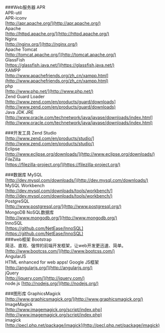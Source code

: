 ###Web服务器
APR    
APR-util    
APR-iconv      
[http://apr.apache.org/](http://apr.apache.org/)    
Apache    
[http://httpd.apache.org/](http://httpd.apache.org/)    
Nginx     
[http://nginx.org/](http://nginx.org/)    
Apache Tomcat      
[http://tomcat.apache.org/](http://tomcat.apache.org/)    
GlassFish    
[https://glassfish.java.net/](https://glassfish.java.net/)    
XAMPP     
[http://www.apachefriends.org/zh_cn/xampp.html](http://www.apachefriends.org/zh_cn/xampp.html)    
php     
[http://www.php.net/](http://www.php.net/)    
Zend Guard Loader     
[http://www.zend.com/en/products/guard/downloads](http://www.zend.com/en/products/guard/downloads)    
Java JDK JRE     
[http://www.oracle.com/technetwork/java/javase/downloads/index.html](http://www.oracle.com/technetwork/java/javase/downloads/index.html)    

###开发工具
Zend Studio    
[http://www.zend.com/en/products/studio/](http://www.zend.com/en/products/studio/)    
Eclipse    
[http://www.eclipse.org/downloads/](http://www.eclipse.org/downloads/)    
FileZilla    
[https://filezilla-project.org/](https://filezilla-project.org/)    

###数据库
MySQL    
[http://dev.mysql.com/downloads/](http://dev.mysql.com/downloads/)    
MySQL Workbench    
[http://dev.mysql.com/downloads/tools/workbench/](http://dev.mysql.com/downloads/tools/workbench/)    
PostgreSQL    
[http://www.postgresql.org/](http://www.postgresql.org/)    
MongoDB    NoSQL数据库    
[http://www.mongodb.org/](http://www.mongodb.org/)    
InnoSQL   
[https://github.com/NetEase/InnoSQL](https://github.com/NetEase/InnoSQL)    
###web框架
Bootstrap   
简洁、直观、强悍的前端开发框架，让web开发更迅速、简单。    
[http://www.bootcss.com/](http://www.bootcss.com/)    
AngularJS   
HTML enhanced for web apps! Google JS框架    
[http://angularjs.org/](http://angularjs.org/)    
jQuery    
[http://jquery.com/](http://jquery.com/)    
node.js
[http://nodejs.org/](http://nodejs.org/)    

###图形库
GraphicsMagick    
[http://www.graphicsmagick.org/](http://www.graphicsmagick.org/)    
ImageMagick    
[http://www.imagemagick.org/script/index.php](http://www.imagemagick.org/script/index.php)    
imagick    
[http://pecl.php.net/package/imagick](http://pecl.php.net/package/imagick)    
